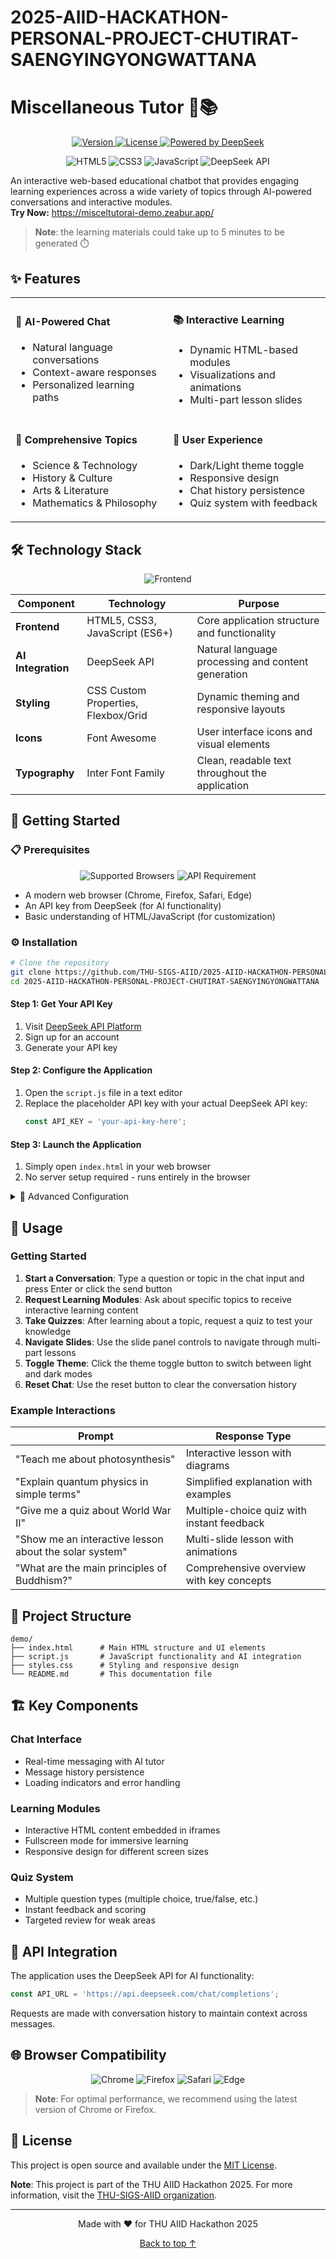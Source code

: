 # 2025-AIID-HACKATHON-PERSONAL-PROJECT-CHUTIRAT-SAENGYINGYONGWATTANA
# Miscellaneous Tutor 🤖📚
<a name="top"></a>

<p align="center">
  <a href="https://github.com/THU-SIGS-AIID/2025-AIID-HACKATHON-PERSONAL-PROJECT-CHUTIRAT-S">
    <img src="https://img.shields.io/badge/version-1.0.0-blue.svg" alt="Version">
  </a>
  <a href="https://github.com/THU-SIGS-AIID/2025-AIID-HACKATHON-PERSONAL-PROJECT-CHUTIRAT-S/blob/main/LICENSE">
    <img src="https://img.shields.io/badge/license-MIT-green.svg" alt="License">
  </a>
  <a href="https://platform.deepseek.com/">
    <img src="https://img.shields.io/badge/Powered%20by-DeepSeek-purple.svg" alt="Powered by DeepSeek">
  </a>
</p>

<p align="center">
  <img src="https://img.shields.io/badge/HTML5-E34F26?logo=html5&logoColor=white" alt="HTML5">
  <img src="https://img.shields.io/badge/CSS3-1572B6?logo=css3&logoColor=white" alt="CSS3">
  <img src="https://img.shields.io/badge/JavaScript-F7DF1E?logo=javascript&logoColor=black" alt="JavaScript">
  <img src="https://img.shields.io/badge/API-DeepSeek-800080?logo=data:image/svg%2bxml;base64,PHN2ZyB4bWxucz0iaHR0cDovL3d3dy53My5vcmcvMjAwMC9zdmciIHZpZXdCb3g9IjAgMCAyNCAyNCIgZmlsbD0id2hpdGUiIHdpZHRoPSIxOCIgaGVpZ2h0PSIxOCI+PHBhdGggZD0iTTEyIDJMNCA3djEwYzAgMS4xLjkgMiAyIDJoMTJjMS4xIDAgMi0uOSAyLTJWN2wtOC01em0wIDE4LjVjLS44MyAwLTEuNS0uNjctMS41LTEuNXMuNjctMS41IDEuNS0xLjUgMS41LjY3IDEuNSAxLjUtLjY3IDEuNS0xLjUgMS41em0zLTQuNUg5di0xLjVoNnYxLjV6Ii8+PC9zdmc+" alt="DeepSeek API">
</p>

An interactive web-based educational chatbot that provides engaging learning experiences across a wide variety of topics through AI-powered conversations and interactive modules.
<br>
**Try Now:** https://misceltutorai-demo.zeabur.app/
> **Note**: the learning materials could take up to 5 minutes to be generated ⏱️

## ✨ Features

<table>
  <tr>
    <td width="50%">
      <h4>🤖 AI-Powered Chat</h4>
      <ul>
        <li>Natural language conversations</li>
        <li>Context-aware responses</li>
        <li>Personalized learning paths</li>
      </ul>
    </td>
    <td width="50%">
      <h4>📚 Interactive Learning</h4>
      <ul>
        <li>Dynamic HTML-based modules</li>
        <li>Visualizations and animations</li>
        <li>Multi-part lesson slides</li>
      </ul>
    </td>
  </tr>
  <tr>
    <td width="50%">
      <h4>🎯 Comprehensive Topics</h4>
      <ul>
        <li>Science & Technology</li>
        <li>History & Culture</li>
        <li>Arts & Literature</li>
        <li>Mathematics & Philosophy</li>
      </ul>
    </td>
    <td width="50%">
      <h4>🎨 User Experience</h4>
      <ul>
        <li>Dark/Light theme toggle</li>
        <li>Responsive design</li>
        <li>Chat history persistence</li>
        <li>Quiz system with feedback</li>
      </ul>
    </td>
  </tr>
</table>


## 🛠️ Technology Stack

<p align="center">
  <img src="https://img.shields.io/badge/Frontend-HTML5%20%7C%20CSS3%20%7C%20JavaScript%20(ES6%2B)-blue" alt="Frontend">
</p>

| Component | Technology | Purpose |
|-----------|------------|---------|
| **Frontend** | HTML5, CSS3, JavaScript (ES6+) | Core application structure and functionality |
| **AI Integration** | DeepSeek API | Natural language processing and content generation |
| **Styling** | CSS Custom Properties, Flexbox/Grid | Dynamic theming and responsive layouts |
| **Icons** | Font Awesome | User interface icons and visual elements |
| **Typography** | Inter Font Family | Clean, readable text throughout the application |


## 🚀 Getting Started


### 📋 Prerequisites

<p align="center">
  <img src="https://img.shields.io/badge/Browser-Chrome%20%7C%20Firefox%20%7C%20Safari%20%7C%20Edge-blue" alt="Supported Browsers">
  <img src="https://img.shields.io/badge/API-DeepSeek%20Key-purple" alt="API Requirement">
</p>

- A modern web browser (Chrome, Firefox, Safari, Edge)
- An API key from DeepSeek (for AI functionality)
- Basic understanding of HTML/JavaScript (for customization)


### ⚙️ Installation

```bash
# Clone the repository
git clone https://github.com/THU-SIGS-AIID/2025-AIID-HACKATHON-PERSONAL-PROJECT-CHUTIRAT-SAENGYINGYONGWATTANA.git
cd 2025-AIID-HACKATHON-PERSONAL-PROJECT-CHUTIRAT-SAENGYINGYONGWATTANA
```

#### Step 1: Get Your API Key
1. Visit [DeepSeek API Platform](https://platform.deepseek.com/)
2. Sign up for an account
3. Generate your API key

#### Step 2: Configure the Application
1. Open the `script.js` file in a text editor
2. Replace the placeholder API key with your actual DeepSeek API key:
   ```javascript
   const API_KEY = 'your-api-key-here';
   ```

#### Step 3: Launch the Application
1. Simply open `index.html` in your web browser
2. No server setup required - runs entirely in the browser

<details>
<summary>🔧 Advanced Configuration</summary>

To configure the AI tutor behavior, modify the `SYSTEM_PROMPT` variable in `script.js`. This controls how the AI responds to user queries and generates learning content.

</details>


## 📖 Usage

### Getting Started
1. **Start a Conversation**: Type a question or topic in the chat input and press Enter or click the send button
2. **Request Learning Modules**: Ask about specific topics to receive interactive learning content
3. **Take Quizzes**: After learning about a topic, request a quiz to test your knowledge
4. **Navigate Slides**: Use the slide panel controls to navigate through multi-part lessons
5. **Toggle Theme**: Click the theme toggle button to switch between light and dark modes
6. **Reset Chat**: Use the reset button to clear the conversation history

### Example Interactions
<div align="center">

| Prompt | Response Type |
|--------|---------------|
| "Teach me about photosynthesis" | Interactive lesson with diagrams |
| "Explain quantum physics in simple terms" | Simplified explanation with examples |
| "Give me a quiz about World War II" | Multiple-choice quiz with instant feedback |
| "Show me an interactive lesson about the solar system" | Multi-slide lesson with animations |
| "What are the main principles of Buddhism?" | Comprehensive overview with key concepts |

</div>


## 📁 Project Structure

```
demo/
├── index.html      # Main HTML structure and UI elements
├── script.js       # JavaScript functionality and AI integration
├── styles.css      # Styling and responsive design
└── README.md       # This documentation file
```


## 🏗️ Key Components

### Chat Interface
- Real-time messaging with AI tutor
- Message history persistence
- Loading indicators and error handling

### Learning Modules
- Interactive HTML content embedded in iframes
- Fullscreen mode for immersive learning
- Responsive design for different screen sizes

### Quiz System
- Multiple question types (multiple choice, true/false, etc.)
- Instant feedback and scoring
- Targeted review for weak areas


## 🔌 API Integration

The application uses the DeepSeek API for AI functionality:

```javascript
const API_URL = 'https://api.deepseek.com/chat/completions';
```

Requests are made with conversation history to maintain context across messages.


## 🌐 Browser Compatibility

<p align="center">
  <img src="https://img.shields.io/badge/Chrome-60%2B-blue" alt="Chrome">
  <img src="https://img.shields.io/badge/Firefox-55%2B-orange" alt="Firefox">
  <img src="https://img.shields.io/badge/Safari-12%2B-blue" alt="Safari">
  <img src="https://img.shields.io/badge/Edge-79%2B-blue" alt="Edge">
</p>

> **Note**: For optimal performance, we recommend using the latest version of Chrome or Firefox.


## 📄 License

This project is open source and available under the [MIT License](LICENSE).

**Note**: This project is part of the THU AIID Hackathon 2025. For more information, visit the [THU-SIGS-AIID organization](https://github.com/THU-SIGS-AIID).

---

<div align="center">
  <p>Made with ❤️ for THU AIID Hackathon 2025</p>
  <p>
    <a href="#top">Back to top ↑</a>
  </p>
</div>

